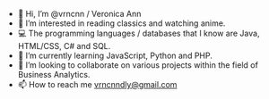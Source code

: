 - 👋 Hi, I’m @vrncnn / Veronica Ann
- 👀 I’m interested in reading classics and watching anime.
- 💻 The programming languages / databases that I know are Java, HTML/CSS, C# and SQL.
- 🌱 I’m currently learning JavaScript, Python and PHP.
- 💞️ I’m looking to collaborate on various projects within the field of Business Analytics.
- 📫 How to reach me vrncnndly@gmail.com

<!---
vrncnn/vrncnn is a ✨ special ✨ repository because its `README.md` (this file) appears on your GitHub profile.
You can click the Preview link to take a look at your changes.
--->
